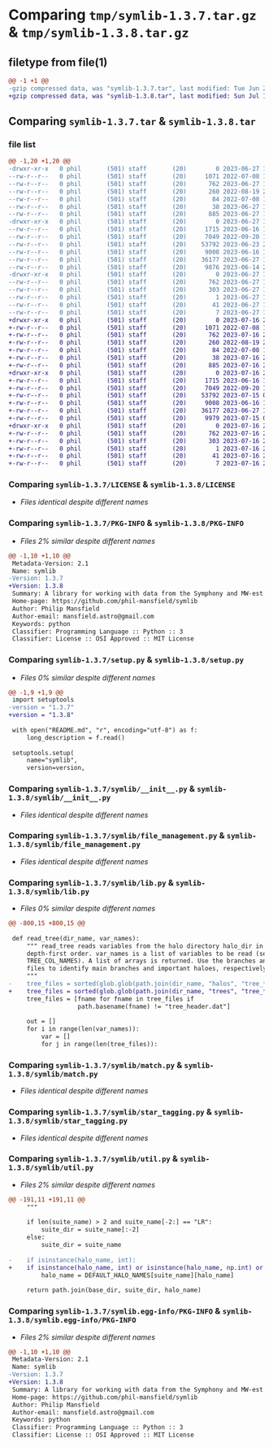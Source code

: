 # Comparing `tmp/symlib-1.3.7.tar.gz` & `tmp/symlib-1.3.8.tar.gz`

## filetype from file(1)

```diff
@@ -1 +1 @@
-gzip compressed data, was "symlib-1.3.7.tar", last modified: Tue Jun 27 17:16:38 2023, max compression
+gzip compressed data, was "symlib-1.3.8.tar", last modified: Sun Jul 16 21:24:19 2023, max compression
```

## Comparing `symlib-1.3.7.tar` & `symlib-1.3.8.tar`

### file list

```diff
@@ -1,20 +1,20 @@
-drwxr-xr-x   0 phil       (501) staff       (20)        0 2023-06-27 17:16:38.680738 symlib-1.3.7/
--rw-r--r--   0 phil       (501) staff       (20)     1071 2022-07-08 18:08:58.000000 symlib-1.3.7/LICENSE
--rw-r--r--   0 phil       (501) staff       (20)      762 2023-06-27 17:16:38.680622 symlib-1.3.7/PKG-INFO
--rw-r--r--   0 phil       (501) staff       (20)      260 2022-08-19 20:35:54.000000 symlib-1.3.7/README.md
--rw-r--r--   0 phil       (501) staff       (20)       84 2022-07-08 18:08:58.000000 symlib-1.3.7/pyproject.toml
--rw-r--r--   0 phil       (501) staff       (20)       38 2023-06-27 17:16:38.680773 symlib-1.3.7/setup.cfg
--rw-r--r--   0 phil       (501) staff       (20)      885 2023-06-27 17:16:32.000000 symlib-1.3.7/setup.py
-drwxr-xr-x   0 phil       (501) staff       (20)        0 2023-06-27 17:16:38.679675 symlib-1.3.7/symlib/
--rw-r--r--   0 phil       (501) staff       (20)     1715 2023-06-16 17:53:43.000000 symlib-1.3.7/symlib/__init__.py
--rw-r--r--   0 phil       (501) staff       (20)     7049 2022-09-20 17:00:26.000000 symlib-1.3.7/symlib/file_management.py
--rw-r--r--   0 phil       (501) staff       (20)    53792 2023-06-23 23:11:21.000000 symlib-1.3.7/symlib/lib.py
--rw-r--r--   0 phil       (501) staff       (20)     9008 2023-06-16 17:53:43.000000 symlib-1.3.7/symlib/match.py
--rw-r--r--   0 phil       (501) staff       (20)    36177 2023-06-27 17:16:14.000000 symlib-1.3.7/symlib/star_tagging.py
--rw-r--r--   0 phil       (501) staff       (20)     9876 2023-06-14 22:30:07.000000 symlib-1.3.7/symlib/util.py
-drwxr-xr-x   0 phil       (501) staff       (20)        0 2023-06-27 17:16:38.680472 symlib-1.3.7/symlib.egg-info/
--rw-r--r--   0 phil       (501) staff       (20)      762 2023-06-27 17:16:38.000000 symlib-1.3.7/symlib.egg-info/PKG-INFO
--rw-r--r--   0 phil       (501) staff       (20)      303 2023-06-27 17:16:38.000000 symlib-1.3.7/symlib.egg-info/SOURCES.txt
--rw-r--r--   0 phil       (501) staff       (20)        1 2023-06-27 17:16:38.000000 symlib-1.3.7/symlib.egg-info/dependency_links.txt
--rw-r--r--   0 phil       (501) staff       (20)       41 2023-06-27 17:16:38.000000 symlib-1.3.7/symlib.egg-info/requires.txt
--rw-r--r--   0 phil       (501) staff       (20)        7 2023-06-27 17:16:38.000000 symlib-1.3.7/symlib.egg-info/top_level.txt
+drwxr-xr-x   0 phil       (501) staff       (20)        0 2023-07-16 21:24:19.007568 symlib-1.3.8/
+-rw-r--r--   0 phil       (501) staff       (20)     1071 2022-07-08 18:08:58.000000 symlib-1.3.8/LICENSE
+-rw-r--r--   0 phil       (501) staff       (20)      762 2023-07-16 21:24:19.007409 symlib-1.3.8/PKG-INFO
+-rw-r--r--   0 phil       (501) staff       (20)      260 2022-08-19 20:35:54.000000 symlib-1.3.8/README.md
+-rw-r--r--   0 phil       (501) staff       (20)       84 2022-07-08 18:08:58.000000 symlib-1.3.8/pyproject.toml
+-rw-r--r--   0 phil       (501) staff       (20)       38 2023-07-16 21:24:19.007626 symlib-1.3.8/setup.cfg
+-rw-r--r--   0 phil       (501) staff       (20)      885 2023-07-16 21:07:47.000000 symlib-1.3.8/setup.py
+drwxr-xr-x   0 phil       (501) staff       (20)        0 2023-07-16 21:24:19.006618 symlib-1.3.8/symlib/
+-rw-r--r--   0 phil       (501) staff       (20)     1715 2023-06-16 17:53:43.000000 symlib-1.3.8/symlib/__init__.py
+-rw-r--r--   0 phil       (501) staff       (20)     7049 2022-09-20 17:00:26.000000 symlib-1.3.8/symlib/file_management.py
+-rw-r--r--   0 phil       (501) staff       (20)    53792 2023-07-15 01:24:54.000000 symlib-1.3.8/symlib/lib.py
+-rw-r--r--   0 phil       (501) staff       (20)     9008 2023-06-16 17:53:43.000000 symlib-1.3.8/symlib/match.py
+-rw-r--r--   0 phil       (501) staff       (20)    36177 2023-06-27 17:16:14.000000 symlib-1.3.8/symlib/star_tagging.py
+-rw-r--r--   0 phil       (501) staff       (20)     9979 2023-07-15 01:24:54.000000 symlib-1.3.8/symlib/util.py
+drwxr-xr-x   0 phil       (501) staff       (20)        0 2023-07-16 21:24:19.007215 symlib-1.3.8/symlib.egg-info/
+-rw-r--r--   0 phil       (501) staff       (20)      762 2023-07-16 21:24:18.000000 symlib-1.3.8/symlib.egg-info/PKG-INFO
+-rw-r--r--   0 phil       (501) staff       (20)      303 2023-07-16 21:24:18.000000 symlib-1.3.8/symlib.egg-info/SOURCES.txt
+-rw-r--r--   0 phil       (501) staff       (20)        1 2023-07-16 21:24:18.000000 symlib-1.3.8/symlib.egg-info/dependency_links.txt
+-rw-r--r--   0 phil       (501) staff       (20)       41 2023-07-16 21:24:18.000000 symlib-1.3.8/symlib.egg-info/requires.txt
+-rw-r--r--   0 phil       (501) staff       (20)        7 2023-07-16 21:24:18.000000 symlib-1.3.8/symlib.egg-info/top_level.txt
```

### Comparing `symlib-1.3.7/LICENSE` & `symlib-1.3.8/LICENSE`

 * *Files identical despite different names*

### Comparing `symlib-1.3.7/PKG-INFO` & `symlib-1.3.8/PKG-INFO`

 * *Files 2% similar despite different names*

```diff
@@ -1,10 +1,10 @@
 Metadata-Version: 2.1
 Name: symlib
-Version: 1.3.7
+Version: 1.3.8
 Summary: A library for working with data from the Symphony and MW-est zoom-in suites.
 Home-page: https://github.com/phil-mansfield/symlib
 Author: Philip Mansfield
 Author-email: mansfield.astro@gmail.com
 Keywords: python
 Classifier: Programming Language :: Python :: 3
 Classifier: License :: OSI Approved :: MIT License
```

### Comparing `symlib-1.3.7/setup.py` & `symlib-1.3.8/setup.py`

 * *Files 0% similar despite different names*

```diff
@@ -1,9 +1,9 @@
 import setuptools
-version = "1.3.7"
+version = "1.3.8"
 
 with open("README.md", "r", encoding="utf-8") as f:
     long_description = f.read()
 
 setuptools.setup(
     name="symlib",
     version=version,
```

### Comparing `symlib-1.3.7/symlib/__init__.py` & `symlib-1.3.8/symlib/__init__.py`

 * *Files identical despite different names*

### Comparing `symlib-1.3.7/symlib/file_management.py` & `symlib-1.3.8/symlib/file_management.py`

 * *Files identical despite different names*

### Comparing `symlib-1.3.7/symlib/lib.py` & `symlib-1.3.8/symlib/lib.py`

 * *Files 0% similar despite different names*

```diff
@@ -800,15 +800,15 @@
 
 def read_tree(dir_name, var_names):
     """ read_tree reads variables from the halo directory halo_dir in
     depth-first order. var_names is a list of variables to be read (see
     TREE_COL_NAMES). A list of arrays is returned. Use the branches and merger
     files to identify main branches and important haloes, respectively.
     """
-    tree_files = sorted(glob.glob(path.join(dir_name, "halos", "tree_*.dat")))
+    tree_files = sorted(glob.glob(path.join(dir_name, "trees", "tree_*.dat")))
     tree_files = [fname for fname in tree_files if
                   path.basename(fname) != "tree_header.dat"]
 
     out = []
     for i in range(len(var_names)):
         var = []
         for j in range(len(tree_files)):
```

### Comparing `symlib-1.3.7/symlib/match.py` & `symlib-1.3.8/symlib/match.py`

 * *Files identical despite different names*

### Comparing `symlib-1.3.7/symlib/star_tagging.py` & `symlib-1.3.8/symlib/star_tagging.py`

 * *Files identical despite different names*

### Comparing `symlib-1.3.7/symlib/util.py` & `symlib-1.3.8/symlib/util.py`

 * *Files 2% similar despite different names*

```diff
@@ -191,11 +191,11 @@
     """
     
     if len(suite_name) > 2 and suite_name[-2:] == "LR":
         suite_dir = suite_name[:-2]
     else:
         suite_dir = suite_name
 
-    if isinstance(halo_name, int):
+    if isinstance(halo_name, int) or isinstance(halo_name, np.int) or isinstance(halo_name, np.int64) or isinstance(halo_name, np.int32):
         halo_name = DEFAULT_HALO_NAMES[suite_name][halo_name]
 
     return path.join(base_dir, suite_dir, halo_name)
```

### Comparing `symlib-1.3.7/symlib.egg-info/PKG-INFO` & `symlib-1.3.8/symlib.egg-info/PKG-INFO`

 * *Files 2% similar despite different names*

```diff
@@ -1,10 +1,10 @@
 Metadata-Version: 2.1
 Name: symlib
-Version: 1.3.7
+Version: 1.3.8
 Summary: A library for working with data from the Symphony and MW-est zoom-in suites.
 Home-page: https://github.com/phil-mansfield/symlib
 Author: Philip Mansfield
 Author-email: mansfield.astro@gmail.com
 Keywords: python
 Classifier: Programming Language :: Python :: 3
 Classifier: License :: OSI Approved :: MIT License
```


